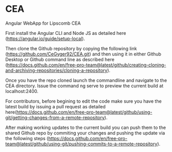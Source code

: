 # CEA
Angular WebApp for Lipscomb CEA

First install the Angular CLI and Node JS as detailed here (https://angular.io/guide/setup-local).

Then clone the Github repository by copying the following link (https://github.com/CeGyger92/CEA.git) and then using it in either Github Desktop or Github command line as described here (https://docs.github.com/en/free-pro-team@latest/github/creating-cloning-and-archiving-repositories/cloning-a-repository).

Once you have the repo cloned launch the commandline and navigate to the CEA directory. Issue the command ng serve to preview the current build at localhost:2400.

For contributors, before begining to edit the code make sure you have the latest build by issuing a pull request as detailed here(https://docs.github.com/en/free-pro-team@latest/github/using-git/getting-changes-from-a-remote-repository).

After making working updates to the current build you can push them to the shared Github repo by commiting your changes and pushing the update via the following steps (https://docs.github.com/en/free-pro-team@latest/github/using-git/pushing-commits-to-a-remote-repository).
